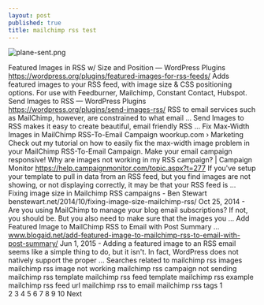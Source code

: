 ```yaml
---
layout: post
published: true
title: mailchimp rss test
---
```

![plane-sent.png](http://dianov.org/media/img/plane-sent.png)

Featured Images in RSS w/ Size and Position — WordPress Plugins
https://wordpress.org/plugins/featured-images-for-rss-feeds/
Adds featured images to your RSS feed, with image size & CSS positioning options. For use with Feedburner, Mailchimp, Constant Contact, Hubspot.
Send Images to RSS — WordPress Plugins
https://wordpress.org/plugins/send-images-rss/
RSS to email services such as MailChimp, however, are constrained to what email ... Send Images to RSS makes it easy to create beautiful, email friendly RSS ...
Fix Max-Width Images in MailChimp RSS-To-Email Campaign
woorkup.com › Marketing
Check out my tutorial on how to easily fix the max-width image problem in your MailChimp RSS-To-Email Campaign. Make your email campaign responsive!
Why are images not working in my RSS campaign? | Campaign Monitor
https://help.campaignmonitor.com/topic.aspx?t=277
If you've setup your template to pull in data from an RSS feed, but you find images are not showing, or not displaying correctly, it may be that your RSS feed is ...
Fixing image size in Mailchimp RSS campaigns - Ben Stewart
benstewart.net/2014/10/fixing-image-size-mailchimp-rss/
Oct 25, 2014 - Are you using MailChimp to manage your blog email subscriptions? If not, you should be. But you also need to make sure that the images you ...
Add Featured Image to MailChimp RSS to Email with Post Summary ...
www.blogaid.net/add-featured-image-to-mailchimp-rss-to-email-with-post-summary/
Jun 1, 2015 - Adding a featured image to an RSS email seems like a simple thing to do, but it isn't. In fact, WordPress does not natively support the proper ...
Searches related to mailchimp rss images
mailchimp rss image not working
mailchimp rss campaign not sending
mailchimp rss template
mailchimp rss feed template
mailchimp rss example
mailchimp rss feed url
mailchimp rss to email
mailchimp rss tags
1	
2
3
4
5
6
7
8
9
10
Next
